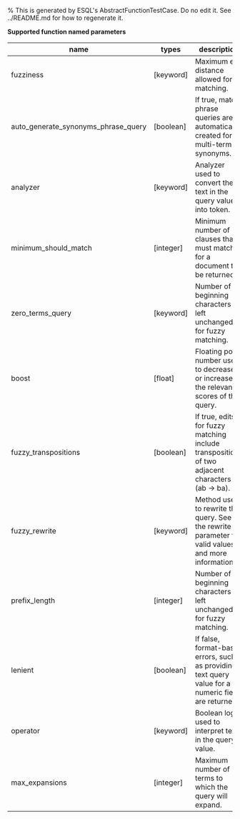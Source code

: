 % This is generated by ESQL's AbstractFunctionTestCase. Do no edit it. See ../README.md for how to regenerate it.

**Supported function named parameters**

| name | types | description |
| --- | --- | --- |
| fuzziness | [keyword] | Maximum edit distance allowed for matching. |
| auto_generate_synonyms_phrase_query | [boolean] | If true, match phrase queries are automatically created for multi-term synonyms. |
| analyzer | [keyword] | Analyzer used to convert the text in the query value into token. |
| minimum_should_match | [integer] | Minimum number of clauses that must match for a document to be returned. |
| zero_terms_query | [keyword] | Number of beginning characters left unchanged for fuzzy matching. |
| boost | [float] | Floating point number used to decrease or increase the relevance scores of the query. |
| fuzzy_transpositions | [boolean] | If true, edits for fuzzy matching include transpositions of two adjacent characters (ab → ba). |
| fuzzy_rewrite | [keyword] | Method used to rewrite the query. See the rewrite parameter for valid values and more information. |
| prefix_length | [integer] | Number of beginning characters left unchanged for fuzzy matching. |
| lenient | [boolean] | If false, format-based errors, such as providing a text query value for a numeric field, are returned. |
| operator | [keyword] | Boolean logic used to interpret text in the query value. |
| max_expansions | [integer] | Maximum number of terms to which the query will expand. |
